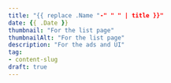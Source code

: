 ```yaml
---
title: "{{ replace .Name "-" " " | title }}"
date: {{ .Date }}
thumbnail: "For the list page"
thumbnailAlt: "For the list page"
description: "For the ads and UI"
tag:
- content-slug
draft: true
---
```

